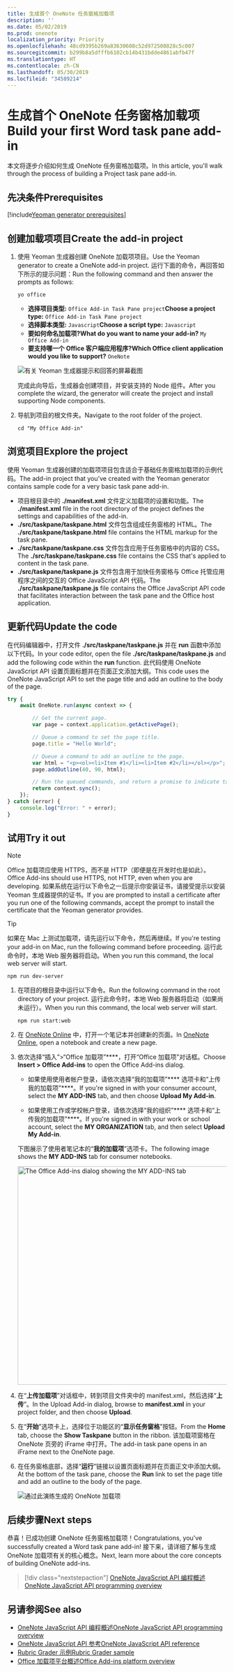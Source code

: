 ```yaml
---
title: 生成首个 OneNote 任务窗格加载项
description: ''
ms.date: 05/02/2019
ms.prod: onenote
localization_priority: Priority
ms.openlocfilehash: 48cd9395b269a83630608c52d972508828c5c007
ms.sourcegitcommit: b299b8a5dfffb6102cb14b431bdde4861abfb47f
ms.translationtype: HT
ms.contentlocale: zh-CN
ms.lasthandoff: 05/30/2019
ms.locfileid: "34589214"
---
```

# <a name="build-your-first-onenote-task-pane-add-in"></a><span data-ttu-id="4f2bc-102">生成首个 OneNote 任务窗格加载项</span><span class="sxs-lookup"><span data-stu-id="4f2bc-102">Build your first Word task pane add-in</span></span>

<span data-ttu-id="4f2bc-103">本文将逐步介绍如何生成 OneNote 任务窗格加载项。</span><span class="sxs-lookup"><span data-stu-id="4f2bc-103">In this article, you'll walk through the process of building a Project task pane add-in.</span></span>

## <a name="prerequisites"></a><span data-ttu-id="4f2bc-104">先决条件</span><span class="sxs-lookup"><span data-stu-id="4f2bc-104">Prerequisites</span></span>

[!include[Yeoman generator prerequisites](../includes/quickstart-yo-prerequisites.md)]

## <a name="create-the-add-in-project"></a><span data-ttu-id="4f2bc-105">创建加载项项目</span><span class="sxs-lookup"><span data-stu-id="4f2bc-105">Create the add-in project</span></span>

1. <span data-ttu-id="4f2bc-106">使用 Yeoman 生成器创建 OneNote 加载项项目。</span><span class="sxs-lookup"><span data-stu-id="4f2bc-106">Use the Yeoman generator to create a OneNote add-in project.</span></span> <span data-ttu-id="4f2bc-107">运行下面的命令，再回答如下所示的提示问题：</span><span class="sxs-lookup"><span data-stu-id="4f2bc-107">Run the following command and then answer the prompts as follows:</span></span>

    ```command&nbsp;line
    yo office
    ```

    - <span data-ttu-id="4f2bc-108">**选择项目类型:** `Office Add-in Task Pane project`</span><span class="sxs-lookup"><span data-stu-id="4f2bc-108">**Choose a project type:** `Office Add-in Task Pane project`</span></span>
    - <span data-ttu-id="4f2bc-109">**选择脚本类型:** `Javascript`</span><span class="sxs-lookup"><span data-stu-id="4f2bc-109">**Choose a script type:** `Javascript`</span></span>
    - <span data-ttu-id="4f2bc-110">**要如何命名加载项?**</span><span class="sxs-lookup"><span data-stu-id="4f2bc-110">**What do you want to name your add-in?**</span></span> `My Office Add-in`
    - <span data-ttu-id="4f2bc-111">**要支持哪一个 Office 客户端应用程序?**</span><span class="sxs-lookup"><span data-stu-id="4f2bc-111">**Which Office client application would you like to support?**</span></span> `OneNote`

    ![有关 Yeoman 生成器提示和回答的屏幕截图](../images/yo-office-onenote.png)
    
    <span data-ttu-id="4f2bc-113">完成此向导后，生成器会创建项目，并安装支持的 Node 组件。</span><span class="sxs-lookup"><span data-stu-id="4f2bc-113">After you complete the wizard, the generator will create the project and install supporting Node components.</span></span>
    
2. <span data-ttu-id="4f2bc-114">导航到项目的根文件夹。</span><span class="sxs-lookup"><span data-stu-id="4f2bc-114">Navigate to the root folder of the project.</span></span>

    ```command&nbsp;line
    cd "My Office Add-in"
    ```

## <a name="explore-the-project"></a><span data-ttu-id="4f2bc-115">浏览项目</span><span class="sxs-lookup"><span data-stu-id="4f2bc-115">Explore the project</span></span>

<span data-ttu-id="4f2bc-116">使用 Yeoman 生成器创建的加载项项目包含适合于基础任务窗格加载项的示例代码。</span><span class="sxs-lookup"><span data-stu-id="4f2bc-116">The add-in project that you've created with the Yeoman generator contains sample code for a very basic task pane add-in.</span></span> 

- <span data-ttu-id="4f2bc-117">项目根目录中的 **./manifest.xml** 文件定义加载项的设置和功能。</span><span class="sxs-lookup"><span data-stu-id="4f2bc-117">The **./manifest.xml** file in the root directory of the project defines the settings and capabilities of the add-in.</span></span>
- <span data-ttu-id="4f2bc-118">**./src/taskpane/taskpane.html** 文件包含组成任务窗格的 HTML。</span><span class="sxs-lookup"><span data-stu-id="4f2bc-118">The **./src/taskpane/taskpane.html** file contains the HTML markup for the task pane.</span></span>
- <span data-ttu-id="4f2bc-119">**./src/taskpane/taskpane.css** 文件包含应用于任务窗格中的内容的 CSS。</span><span class="sxs-lookup"><span data-stu-id="4f2bc-119">The **./src/taskpane/taskpane.css** file contains the CSS that's applied to content in the task pane.</span></span>
- <span data-ttu-id="4f2bc-120">**./src/taskpane/taskpane.js** 文件包含用于加快任务窗格与 Office 托管应用程序之间的交互的 Office JavaScript API 代码。</span><span class="sxs-lookup"><span data-stu-id="4f2bc-120">The **./src/taskpane/taskpane.js** file contains the Office JavaScript API code that facilitates interaction between the task pane and the Office host application.</span></span>

## <a name="update-the-code"></a><span data-ttu-id="4f2bc-121">更新代码</span><span class="sxs-lookup"><span data-stu-id="4f2bc-121">Update the code</span></span>

<span data-ttu-id="4f2bc-122">在代码编辑器中，打开文件 **./src/taskpane/taskpane.js** 并在 **run** 函数中添加以下代码。</span><span class="sxs-lookup"><span data-stu-id="4f2bc-122">In your code editor, open the file **./src/taskpane/taskpane.js** and add the following code within the **run** function.</span></span> <span data-ttu-id="4f2bc-123">此代码使用 OneNote JavaScript API 设置页面标题并在页面正文添加大纲。</span><span class="sxs-lookup"><span data-stu-id="4f2bc-123">This code uses the OneNote JavaScript API to set the page title and add an outline to the body of the page.</span></span>

```js
try {
    await OneNote.run(async context => {

        // Get the current page.
        var page = context.application.getActivePage();

        // Queue a command to set the page title.
        page.title = "Hello World";

        // Queue a command to add an outline to the page.
        var html = "<p><ol><li>Item #1</li><li>Item #2</li></ol></p>";
        page.addOutline(40, 90, html);

        // Run the queued commands, and return a promise to indicate task completion.
        return context.sync();
    });
} catch (error) {
    console.log("Error: " + error);
}
```

## <a name="try-it-out"></a><span data-ttu-id="4f2bc-124">试用</span><span class="sxs-lookup"><span data-stu-id="4f2bc-124">Try it out</span></span>

> [!NOTE]
> <span data-ttu-id="4f2bc-125">Office 加载项应使用 HTTPS，而不是 HTTP（即便是在开发时也是如此）。</span><span class="sxs-lookup"><span data-stu-id="4f2bc-125">Office Add-ins should use HTTPS, not HTTP, even when you are developing.</span></span> <span data-ttu-id="4f2bc-126">如果系统在运行以下命令之一后提示你安装证书，请接受提示以安装 Yeoman 生成器提供的证书。</span><span class="sxs-lookup"><span data-stu-id="4f2bc-126">If you are prompted to install a certificate after you run one of the following commands, accept the prompt to install the certificate that the Yeoman generator provides.</span></span>

> [!TIP]
> <span data-ttu-id="4f2bc-127">如果在 Mac 上测试加载项，请先运行以下命令，然后再继续。</span><span class="sxs-lookup"><span data-stu-id="4f2bc-127">If you're testing your add-in on Mac, run the following command before proceeding.</span></span> <span data-ttu-id="4f2bc-128">运行此命令时，本地 Web 服务器将启动。</span><span class="sxs-lookup"><span data-stu-id="4f2bc-128">When you run this command, the local web server will start.</span></span>
>
> ```command&nbsp;line
> npm run dev-server
> ```

1. <span data-ttu-id="4f2bc-129">在项目的根目录中运行以下命令。</span><span class="sxs-lookup"><span data-stu-id="4f2bc-129">Run the following command in the root directory of your project.</span></span> <span data-ttu-id="4f2bc-130">运行此命令时，本地 Web 服务器将启动（如果尚未运行）。</span><span class="sxs-lookup"><span data-stu-id="4f2bc-130">When you run this command, the local web server will start.</span></span>

    ```command&nbsp;line
    npm run start:web
    ```

2. <span data-ttu-id="4f2bc-131">在 [OneNote Online](https://www.onenote.com/notebooks) 中，打开一个笔记本并创建新的页面。</span><span class="sxs-lookup"><span data-stu-id="4f2bc-131">In [OneNote Online](https://www.onenote.com/notebooks), open a notebook and create a new page.</span></span>

3. <span data-ttu-id="4f2bc-132">依次选择“插入”>“Office 加载项”\*\*\*\*，打开“Office 加载项”对话框。</span><span class="sxs-lookup"><span data-stu-id="4f2bc-132">Choose **Insert > Office Add-ins** to open the Office Add-ins dialog.</span></span>

    - <span data-ttu-id="4f2bc-133">如果使用使用者帐户登录，请依次选择“我的加载项”\*\*\*\* 选项卡和“上传我的加载项”\*\*\*\*。</span><span class="sxs-lookup"><span data-stu-id="4f2bc-133">If you're signed in with your consumer account, select the **MY ADD-INS** tab, and then choose **Upload My Add-in**.</span></span>

    - <span data-ttu-id="4f2bc-134">如果使用工作或学校帐户登录，请依次选择“我的组织”\*\*\*\* 选项卡和“上传我的加载项”\*\*\*\*。</span><span class="sxs-lookup"><span data-stu-id="4f2bc-134">If you're signed in with your work or school account, select the **MY ORGANIZATION** tab, and then select **Upload My Add-in**.</span></span> 

    <span data-ttu-id="4f2bc-135">下图展示了使用者笔记本的“**我的加载项**”选项卡。</span><span class="sxs-lookup"><span data-stu-id="4f2bc-135">The following image shows the **MY ADD-INS** tab for consumer notebooks.</span></span>

    <img alt="The Office Add-ins dialog showing the MY ADD-INS tab" src="../images/onenote-office-add-ins-dialog.png" width="500">

3. <span data-ttu-id="4f2bc-136">在“**上传加载项**”对话框中，转到项目文件夹中的 manifest.xml，然后选择“**上传**”。</span><span class="sxs-lookup"><span data-stu-id="4f2bc-136">In the Upload Add-in dialog, browse to **manifest.xml** in your project folder, and then choose **Upload**.</span></span> 

4. <span data-ttu-id="4f2bc-137">在“**开始**”选项卡上，选择位于功能区的“**显示任务窗格**”按钮。</span><span class="sxs-lookup"><span data-stu-id="4f2bc-137">From the **Home** tab, choose the **Show Taskpane** button in the ribbon.</span></span> <span data-ttu-id="4f2bc-138">该加载项窗格在 OneNote 页旁的 iFrame 中打开。</span><span class="sxs-lookup"><span data-stu-id="4f2bc-138">The add-in task pane opens in an iFrame next to the OneNote page.</span></span>

5. <span data-ttu-id="4f2bc-139">在任务窗格底部，选择“**运行**”链接以设置页面标题并在页面正文中添加大纲。</span><span class="sxs-lookup"><span data-stu-id="4f2bc-139">At the bottom of the task pane, choose the **Run** link to set the page title and add an outline to the body of the page.</span></span>

    ![通过此演练生成的 OneNote 加载项](../images/onenote-first-add-in-4.png)

## <a name="next-steps"></a><span data-ttu-id="4f2bc-141">后续步骤</span><span class="sxs-lookup"><span data-stu-id="4f2bc-141">Next steps</span></span>

<span data-ttu-id="4f2bc-142">恭喜！已成功创建 OneNote 任务窗格加载项！</span><span class="sxs-lookup"><span data-stu-id="4f2bc-142">Congratulations, you've successfully created a Word task pane add-in!</span></span> <span data-ttu-id="4f2bc-143">接下来，请详细了解与生成 OneNote 加载项有关的核心概念。</span><span class="sxs-lookup"><span data-stu-id="4f2bc-143">Next, learn more about the core concepts of building OneNote add-ins.</span></span>

> [!div class="nextstepaction"]
> [<span data-ttu-id="4f2bc-144">OneNote JavaScript API 编程概述</span><span class="sxs-lookup"><span data-stu-id="4f2bc-144">OneNote JavaScript API programming overview</span></span>](../onenote/onenote-add-ins-programming-overview.md)

## <a name="see-also"></a><span data-ttu-id="4f2bc-145">另请参阅</span><span class="sxs-lookup"><span data-stu-id="4f2bc-145">See also</span></span>

- [<span data-ttu-id="4f2bc-146">OneNote JavaScript API 编程概述</span><span class="sxs-lookup"><span data-stu-id="4f2bc-146">OneNote JavaScript API programming overview</span></span>](../onenote/onenote-add-ins-programming-overview.md)
- [<span data-ttu-id="4f2bc-147">OneNote JavaScript API 参考</span><span class="sxs-lookup"><span data-stu-id="4f2bc-147">OneNote JavaScript API reference</span></span>](/office/dev/add-ins/reference/overview/onenote-add-ins-javascript-reference)
- [<span data-ttu-id="4f2bc-148">Rubric Grader 示例</span><span class="sxs-lookup"><span data-stu-id="4f2bc-148">Rubric Grader sample</span></span>](https://github.com/OfficeDev/OneNote-Add-in-Rubric-Grader)
- [<span data-ttu-id="4f2bc-149">Office 加载项平台概述</span><span class="sxs-lookup"><span data-stu-id="4f2bc-149">Office Add-ins platform overview</span></span>](../overview/office-add-ins.md)

